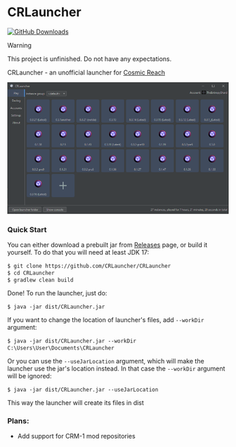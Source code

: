 # CRLauncher

[![GitHub Downloads](https://img.shields.io/github/downloads/CRLauncher/CRLauncher/total?label=downloads&labelColor=27303D&color=0D1117&logo=github&logoColor=FFFFFF&style=flat)](https://github.com/CRLauncher/CRLauncher/releases)

> [!WARNING]  
> This project is unfinished. Do not have any expectations.

CRLauncher - an unofficial launcher for [Cosmic Reach](https://finalforeach.itch.io/cosmic-reach)

![Screenshot.png](images/Screenshot.png)

### Quick Start

You can either download a prebuilt jar from [Releases](https://github.com/CRLauncher/CRLauncher/releases) page, or build it yourself. To do that you will need at least JDK 17:
```shell
$ git clone https://github.com/CRLauncher/CRLauncher
$ cd CRLauncher
$ gradlew clean build
```

Done! To run the launcher, just do:
```shell
$ java -jar dist/CRLauncher.jar
```

If you want to change the location of launcher's files, add `--workDir` argument:
```shell
$ java -jar dist/CRLauncher.jar --workDir C:\Users\User\Documents\CRLauncher
```

Or you can use the `--useJarLocation` argument, which will make the launcher use the jar's location instead. In that case the `--workDir` argument will be ignored:
```shell
$ java -jar dist/CRLauncher.jar --useJarLocation
```
This way the launcher will create its files in dist


### Plans:
 - Add support for CRM-1 mod repositories